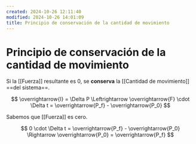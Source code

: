 ```yaml
---
created: 2024-10-26 12:11:40
modified: 2024-10-26 14:01:09
title: Principio de conservación de la cantidad de movimiento
---
```


# Principio de conservación de la cantidad de movimiento

Si la [[Fuerza]] resultante es $0$, se **conserva** la [[Cantidad de movimiento]] ==del sistema==.

$$
\overrightarrow{I} = \Delta P
\Leftrightarrow
\overrightarrow{F} \cdot \Delta t = \overrightarrow{P_f} - \overrightarrow{P_0}
$$

Sabemos que [[Fuerza]] es cero.

$$
0 \cdot \Delta t = \overrightarrow{P_f} - \overrightarrow{P_0}
\Rightarrow
\overrightarrow{P_0} = \overrightarrow{P_f}
$$
